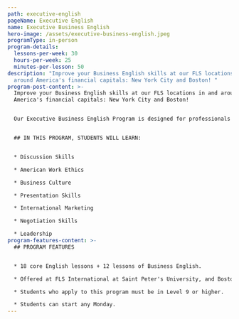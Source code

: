 ```yaml
---
path: executive-english
pageName: Executive English
name: Executive Business English
hero-image: /assets/executive-business-english.jpeg
programType: in-person
program-details:
  lessons-per-week: 30
  hours-per-week: 25
  minutes-per-lesson: 50
description: "Improve your Business English skills at our FLS locations in and
  around America's financial capitals: New York City and Boston! "
program-post-content: >-
  Improve your Business English skills at our FLS locations in and around
  America's financial capitals: New York City and Boston!


  Our Executive Business English Program is designed for professionals who need to learn English for business purposes and who have limited time to study. The program includes one core class, one comprehensive Business English class and one daily session of specialized small group study consisting solely of Executive Business English participants.


  ## IN THIS PROGRAM, STUDENTS WILL LEARN:


  * Discussion Skills

  * American Work Ethics

  * Business Culture

  * Presentation Skills

  * International Marketing

  * Negotiation Skills

  * Leadership
program-features-content: >-
  ## PROGRAM FEATURES


  * 18 core English lessons + 12 lessons of Business English.

  * Offered at FLS International at Saint Peter's University, and Boston Commons.

  * Students who apply to this program must be in Level 9 or higher.

  * Students can start any Monday.
---
```

